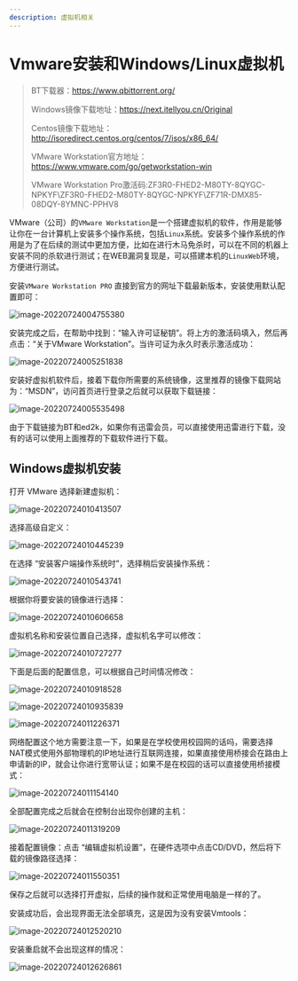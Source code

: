 ```yaml
---
description: 虚拟机相关
---
```


# Vmware安装和Windows/Linux虚拟机

  

>BT下载器：https://www.qbittorrent.org/
>
>Windows镜像下载地址：https://next.itellyou.cn/Original
>
>Centos镜像下载地址：http://isoredirect.centos.org/centos/7/isos/x86_64/
>
>VMware Workstation官方地址：https://www.vmware.com/go/getworkstation-win
>
>VMware Workstation Pro激活码:ZF3R0-FHED2-M80TY-8QYGC-NPKYF\ZF3R0-FHED2-M80TY-8QYGC-NPKYF\ZF71R-DMX85-08DQY-8YMNC-PPHV8



  VMware（公司）的`VMware Workstation`是一个搭建虚拟机的软件，作用是能够让你在一台计算机上安装多个操作系统，包括`Linux`系统。安装多个操作系统的作用是为了在后续的测试中更加方便，比如在进行木马免杀时，可以在不同的机器上安装不同的杀软进行测试；在WEB漏洞复现是，可以搭建本机的`LinuxWeb`环境，方便进行测试。



  安装`VMware Workstation PRO` 直接到官方的网址下载最新版本，安装使用默认配置即可：

![image-20220724004755380](images/image-20220724004755380.png)





安装完成之后，在帮助中找到：“输入许可证秘钥”。将上方的激活码填入，然后再点击：“关于VMware Workstation”。当许可证为永久时表示激活成功：

![image-20220724005251838](images/image-20220724005251838.png)



安装好虚拟机软件后，接着下载你所需要的系统镜像，这里推荐的镜像下载网站为：“MSDN”，访问首页进行登录之后就可以获取下载链接：

![image-20220724005535498](images/image-20220724005535498.png)





由于下载链接为BT和ed2k，如果你有迅雷会员，可以直接使用迅雷进行下载，没有的话可以使用上面推荐的下载软件进行下载。





## Windows虚拟机安装



  打开 VMware 选择新建虚拟机：

![image-20220724010413507](images/image-20220724010413507.png)



选择高级自定义：

![image-20220724010445239](images/image-20220724010445239.png)



在选择 “安装客户端操作系统时”，选择稍后安装操作系统：

![image-20220724010543741](images/image-20220724010543741.png)





根据你将要安装的镜像进行选择：

![image-20220724010606658](images/image-20220724010606658.png)







虚拟机名称和安装位置自己选择，虚拟机名字可以修改：

![image-20220724010727277](images/image-20220724010727277.png)



下面是后面的配置信息，可以根据自己时间情况修改：

![image-20220724010918528](images/image-20220724010918528.png)

![image-20220724010935839](images/image-20220724010935839.png)

![image-20220724011226371](images/image-20220724011226371.png)





网络配置这个地方需要注意一下，如果是在学校使用校园网的话吗，需要选择NAT模式使用外部物理机的IP地址进行互联网连接，如果直接使用桥接会在路由上申请新的IP，就会让你进行宽带认证；如果不是在校园的话可以直接使用桥接模式：

![image-20220724011154140](images/image-20220724011154140.png)



全部配置完成之后就会在控制台出现你创建的主机：

![image-20220724011319209](images/image-20220724011319209.png)



接着配置镜像：点击 “编辑虚拟机设置”，在硬件选项中点击CD/DVD，然后将下载的镜像路径选择：

![image-20220724011550351](images/image-20220724011550351.png)



保存之后就可以选择打开虚拟，后续的操作就和正常使用电脑是一样的了。



安装成功后，会出现界面无法全部填充，这是因为没有安装Vmtools：

![image-20220724012520210](images/image-20220724012520210.png)



安装重启就不会出现这样的情况：

![image-20220724012626861](images/image-20220724012626861.png)

